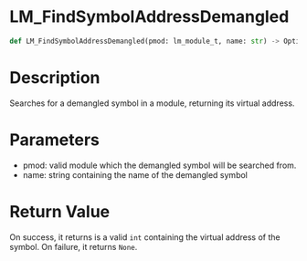 # LM_FindSymbolAddressDemangled

```python
def LM_FindSymbolAddressDemangled(pmod: lm_module_t, name: str) -> Optional[int]
```

# Description

Searches for a demangled symbol in a module, returning its virtual address.

# Parameters

- pmod: valid module which the demangled symbol will be searched from.
- name: string containing the name of the demangled symbol

# Return Value

On success, it returns is a valid `int` containing the virtual address of the symbol. On failure, it returns `None`.

